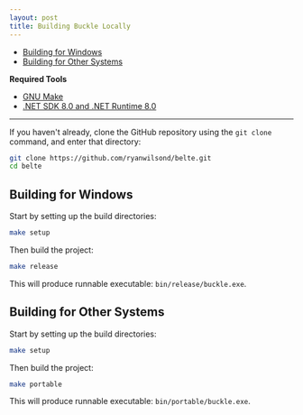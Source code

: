 ```yaml
---
layout: post
title: Building Buckle Locally
---
```


- [Building for Windows](#building-for-windows)
- [Building for Other Systems](#building-for-other-systems)

**Required Tools**

- [GNU Make](https://gnuwin32.sourceforge.net/packages/make.htm)
- [.NET SDK 8.0 and .NET Runtime 8.0](https://dotnet.microsoft.com/en-us/download/dotnet/8.0)

___

If you haven't already, clone the GitHub repository using the `git clone` command, and enter that directory:

```bash
git clone https://github.com/ryanwilsond/belte.git
cd belte
```

## Building for Windows

Start by setting up the build directories:

```bash
make setup
```

Then build the project:

```bash
make release
```

This will produce runnable executable: `bin/release/buckle.exe`.

## Building for Other Systems

Start by setting up the build directories:

```bash
make setup
```

Then build the project:

```bash
make portable
```

This will produce runnable executable: `bin/portable/buckle.exe`.
